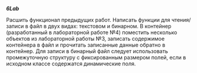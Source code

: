 ***6Lab***

Расшить функционал предыдущих работ. Написать функции для чтения/записи в файл в двух видах: текстовом и бинарном. В контейнер
(разработанный в лабораторной работе №4) поместить несколько объектов из лабораторной работы №3, записать содержимое контейнера в файл и
прочитать записанные данные обратно в контейнер. Для записи в бинарный файл следует использовать промежуточную структуру с фиксированным
размером полей, если в исходном классе содержатся динамические поля.
